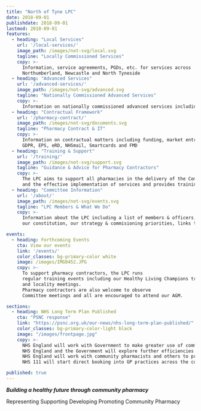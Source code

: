 ```yaml
---
title: "North of Tyne LPC"
date: 2018-09-01
publishdate: 2018-09-01
lastmod: 2018-09-01
features:
  - heading: "Local Services"
    url: '/local-services/'
    image_path: /images/not-svg/local.svg
    tagline: "Locally Commissioned Services"
    copy: >-
      Information, service agreements, PGDs, etc. for services across
      Northumberland, Newcastle and North Tyneside
  - heading: "Advanced Services"
    url: '/advanced-services/'  
    image_path: /images/not-svg/advanced.svg
    tagline: "Nationally Commissioned Advanced Services"
    copy: >-
      Information on nationally commissioned advanced services including flu, MUR, NMS and NUMSAS
  - heading: "Contractual Framework"
    url: '/pharmacy-contract/'
    image_path: /images/not-svg/documents.svg
    tagline: "Pharmacy Contract & IT"
    copy: >-
      Information on contractual matters including funding, market entry, regulations,
      GDPR, EPS, eRD, NHSmail, Smartcards and FMD
  - heading: "Training & Support"
    url: '/training/'
    image_path: /images/not-svg/support.svg
    tagline: "Guidance & Advice for Pharmacy Contractors"
    copy: >-
      The LPC aims to support all pharmacies in the delivery of the Community Pharmacy Contractual Framework
      and the effective implementation of services and provides training guides, videos and links to support contractors
  - heading: "Committee Information"
    url: '/about/'
    image_path: /images/not-svg/events.svg
    tagline: "LPC Members & What We Do"
    copy: >-
      Information about the LPC including a list of members & officers, a calendar of LPC meetings, minutes of previous meetings, 
      our constitution, our strategy & commisioning priorities, links to our newsletters and our GDPR policies

events:
  - heading: Forthcoming Events
    cta: View our events
    link: '/events/'
    color_classes: bg-primary-color white
    image: /images/IMG0452.JPG
    copy: >-
      To support pharmacy contractors, the LPC runs
      regular training events including our Healthy Living Champions training
      and locality meetings.
      Pharmacy contractors are also welcome to observe
      Committee meetings and all are encouraged to attend our AGM.

sections:
  - heading: NHS Long Term Plan Published
    cta: "PSNC response"
    link: "https://psnc.org.uk/our-news/nhs-long-term-plan-published/"
    color_classes: bg-primary-color-light black
    image: "/images/frontpage.jpg"
    copy: >-
      NHS England will work with Government to make greater use of community pharmacists’ skills and opportunities to engage patients;  
      NHS England and the Government will explore further efficiencies through reform of reimbursement and wider supply arrangements;  
      NHS England will work with community pharmacists and others to provide opportunities for the public to check their health, through tests for high blood pressure and other high-risk conditions; and  
      NHS 111 will start direct booking into GP practices across the country, as well as referring on to community pharmacies who can support urgent care and promote patient self-care and self-management.  

published: true
---
```


**_Building a healthy future through community pharmacy_**

Representing  Supporting  Developing  Promoting Community Pharmacy
